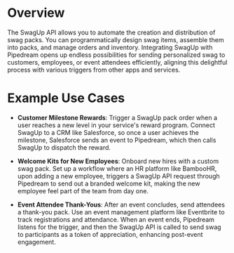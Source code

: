 # Overview

The SwagUp API allows you to automate the creation and distribution of swag packs. You can programmatically design swag items, assemble them into packs, and manage orders and inventory. Integrating SwagUp with Pipedream opens up endless possibilities for sending personalized swag to customers, employees, or event attendees efficiently, aligning this delightful process with various triggers from other apps and services.

# Example Use Cases

- **Customer Milestone Rewards**: Trigger a SwagUp pack order when a user reaches a new level in your service's reward program. Connect SwagUp to a CRM like Salesforce, so once a user achieves the milestone, Salesforce sends an event to Pipedream, which then calls SwagUp to dispatch the reward.

- **Welcome Kits for New Employees**: Onboard new hires with a custom swag pack. Set up a workflow where an HR platform like BambooHR, upon adding a new employee, triggers a SwagUp API request through Pipedream to send out a branded welcome kit, making the new employee feel part of the team from day one.

- **Event Attendee Thank-Yous**: After an event concludes, send attendees a thank-you pack. Use an event management platform like Eventbrite to track registrations and attendance. When an event ends, Pipedream listens for the trigger, and then the SwagUp API is called to send swag to participants as a token of appreciation, enhancing post-event engagement.
